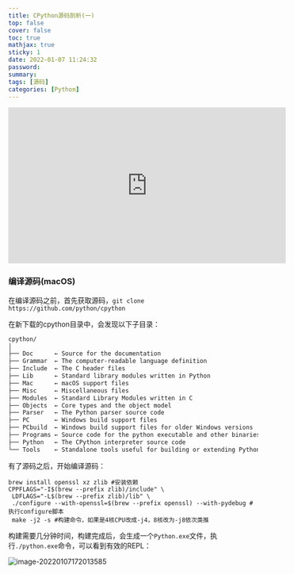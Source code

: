 ```yaml
---
title: CPython源码剖析(一)
top: false
cover: false
toc: true
mathjax: true
sticky: 1
date: 2022-01-07 11:24:32
password:
summary:
tags: [源码]
categories: [Python]
---
```




<div align="middle"><iframe width="560" height="315" src="https://www.youtube.com/embed/-aMdBA00Ijc" title="YouTube video player" frameborder="0" allow="accelerometer; autoplay; clipboard-write; encrypted-media; gyroscope; picture-in-picture" allowfullscreen></iframe></div>



### 编译源码(macOS)

在编译源码之前，首先获取源码，`git clone https://github.com/python/cpython`



在新下载的cpython目录中，会发现以下子目录：

```bash
cpython/
│
├── Doc      ← Source for the documentation
├── Grammar  ← The computer-readable language definition
├── Include  ← The C header files
├── Lib      ← Standard library modules written in Python
├── Mac      ← macOS support files
├── Misc     ← Miscellaneous files
├── Modules  ← Standard Library Modules written in C
├── Objects  ← Core types and the object model
├── Parser   ← The Python parser source code
├── PC       ← Windows build support files
├── PCbuild  ← Windows build support files for older Windows versions
├── Programs ← Source code for the python executable and other binaries
├── Python   ← The CPython interpreter source code
└── Tools    ← Standalone tools useful for building or extending Python
```



有了源码之后，开始编译源码：

```shell
brew install openssl xz zlib #安装依赖
CPPFLAGS="-I$(brew --prefix zlib)/include" \
 LDFLAGS="-L$(brew --prefix zlib)/lib" \
 ./configure --with-openssl=$(brew --prefix openssl) --with-pydebug #执行configure脚本
 make -j2 -s #构建命令，如果是4核CPU改成-j4，8核改为-j8依次类推
```



构建需要几分钟时间，构建完成后，会生成一个`Python.exe`文件，执行`./python.exe`命令，可以看到有效的REPL：

![image-20220107172013585](http://img.heshipeng.com/202201071720051.png)


